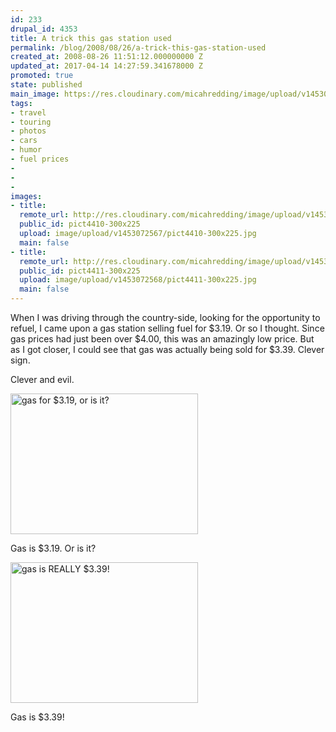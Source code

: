 ```yaml
---
id: 233
drupal_id: 4353
title: A trick this gas station used
permalink: /blog/2008/08/26/a-trick-this-gas-station-used
created_at: 2008-08-26 11:51:12.000000000 Z
updated_at: 2017-04-14 14:27:59.341678000 Z
promoted: true
state: published
main_image: https://res.cloudinary.com/micahredding/image/upload/v1453072567/pict4410-300x225.jpg
tags:
- travel
- touring
- photos
- cars
- humor
- fuel prices
- 
- 
- 
images:
- title: 
  remote_url: http://res.cloudinary.com/micahredding/image/upload/v1453072567/pict4410-300x225.jpg
  public_id: pict4410-300x225
  upload: image/upload/v1453072567/pict4410-300x225.jpg
  main: false
- title: 
  remote_url: http://res.cloudinary.com/micahredding/image/upload/v1453072568/pict4411-300x225.jpg
  public_id: pict4411-300x225
  upload: image/upload/v1453072568/pict4411-300x225.jpg
  main: false
---
```

When I was driving through the country-side, looking for the opportunity to refuel, I came upon a gas station selling fuel for $3.19. Or so I thought. Since gas prices had just been over $4.00, this was an amazingly low price. But as I got closer, I could see that gas was actually being sold for $3.39. Clever sign.

Clever and evil.

<a href="/sites/default/files/blog/wp-content/uploads/2008/08/pict4410.jpg"><img class="alignnone size-medium wp-image-211" title="gas for $3.19" src="http://res.cloudinary.com/micahredding/image/upload/v1453072567/pict4410-300x225.jpg" alt="gas for $3.19, or is it?" width="300" height="225" /></a>

Gas is $3.19. Or is it?

<a href="/sites/default/files/blog/wp-content/uploads/2008/08/pict4411.jpg"><img class="alignnone size-medium wp-image-212" title="gas for $3.39" src="http://res.cloudinary.com/micahredding/image/upload/v1453072568/pict4411-300x225.jpg" alt="gas is REALLY $3.39!" width="300" height="225" /></a>

Gas is $3.39!
